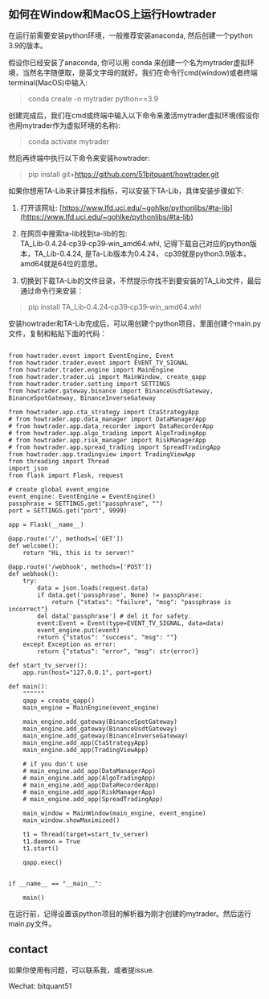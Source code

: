 ## 如何在Window和MacOS上运行Howtrader

在运行前需要安装python环境，一般推荐安装anaconda, 然后创建一个python
3.9的版本。

假设你已经安装了anaconda, 你可以用 conda
来创建一个名为mytrader虚拟环境，当然名字随便取，是英文字母的就好。我们在命令行cmd(window)或者终端terminal(MacOS)中输入:

> conda create -n mytrader python==3.9

创建完成后，我们在cmd或终端中输入以下命令来激活mytrader虚拟环境(假设你也用mytrader作为虚拟环境的名称):
> conda activate mytrader

然后再终端中执行以下命令来安装howtrader:
> pip install git+https://github.com/51bitquant/howtrader.git

如果你想用TA-Lib来计算技术指标，可以安装下TA-Lib，具体安装步骤如下:

1. 打开该网址: [https://www.lfd.uci.edu/~gohlke/pythonlibs/#ta-lib](https://www.lfd.uci.edu/~gohlke/pythonlibs/#ta-lib)

2. 在网页中搜索ta-lib找到ta-lib的包:
   TA_Lib‑0.4.24‑cp39‑cp39‑win_amd64.whl,
   记得下载自己对应的python版本，TA_Lib-0.4.24, 是Ta-Lib版本为0.4.24，
   cp39就是python3.9版本， amd64就是64位的意思。

3. 切换到下载TA-Lib的文件目录，不然提示你找不到要安装的TA_Lib文件，最后通过命令行来安装：
   
> pip install TA_Lib‑0.4.24‑cp39‑cp39‑win_amd64.whl


安装howtrader和TA-Lib完成后，可以用创建个python项目，里面创建个main.py文件，复制和粘贴下面的代码：

```

from howtrader.event import EventEngine, Event
from howtrader.trader.event import EVENT_TV_SIGNAL
from howtrader.trader.engine import MainEngine
from howtrader.trader.ui import MainWindow, create_qapp
from howtrader.trader.setting import SETTINGS
from howtrader.gateway.binance import BinanceUsdtGateway, BinanceSpotGateway, BinanceInverseGateway

from howtrader.app.cta_strategy import CtaStrategyApp
# from howtrader.app.data_manager import DataManagerApp
# from howtrader.app.data_recorder import DataRecorderApp
# from howtrader.app.algo_trading import AlgoTradingApp
# from howtrader.app.risk_manager import RiskManagerApp
# from howtrader.app.spread_trading import SpreadTradingApp
from howtrader.app.tradingview import TradingViewApp
from threading import Thread
import json
from flask import Flask, request

# create global event_engine
event_engine: EventEngine = EventEngine()
passphrase = SETTINGS.get("passphrase", "")
port = SETTINGS.get("port", 9999)

app = Flask(__name__)

@app.route('/', methods=['GET'])
def welcome():
    return "Hi, this is tv server!"

@app.route('/webhook', methods=['POST'])
def webhook():
    try:
        data = json.loads(request.data)
        if data.get('passphrase', None) != passphrase:
            return {"status": "failure", "msg": "passphrase is incorrect"}
        del data['passphrase'] # del it for safety.
        event:Event = Event(type=EVENT_TV_SIGNAL, data=data)
        event_engine.put(event)
        return {"status": "success", "msg": ""}
    except Exception as error:
        return {"status": "error", "msg": str(error)}

def start_tv_server():
    app.run(host="127.0.0.1", port=port)

def main():
    """"""
    qapp = create_qapp()
    main_engine = MainEngine(event_engine)

    main_engine.add_gateway(BinanceSpotGateway)
    main_engine.add_gateway(BinanceUsdtGateway)
    main_engine.add_gateway(BinanceInverseGateway)
    main_engine.add_app(CtaStrategyApp)
    main_engine.add_app(TradingViewApp)

    # if you don't use
    # main_engine.add_app(DataManagerApp)
    # main_engine.add_app(AlgoTradingApp)
    # main_engine.add_app(DataRecorderApp)
    # main_engine.add_app(RiskManagerApp)
    # main_engine.add_app(SpreadTradingApp)

    main_window = MainWindow(main_engine, event_engine)
    main_window.showMaximized()

    t1 = Thread(target=start_tv_server)
    t1.daemon = True
    t1.start()

    qapp.exec()


if __name__ == "__main__":

    main()
```

在运行前，记得设置该python项目的解析器为刚才创建的mytrader。然后运行main.py文件。

## 

## contact

如果你使用有问题，可以联系我，或者提issue.

Wechat: bitquant51

